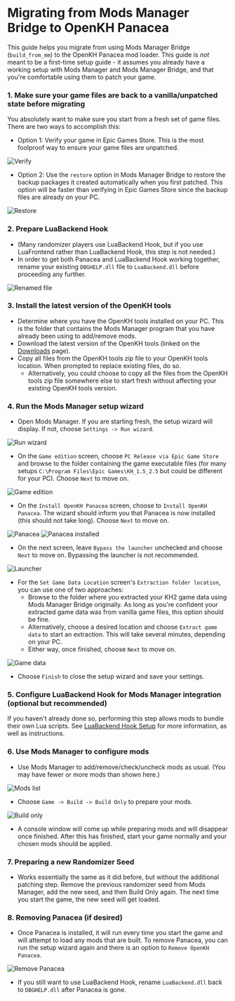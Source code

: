 # Migrating from Mods Manager Bridge to OpenKH Panacea

This guide helps you migrate from using Mods Manager Bridge (`build_from_mm`) to the OpenKH Panacea mod loader. This
guide is _not_ meant to be a first-time setup guide - it assumes you already have a working setup with Mods Manager and
Mods Manager Bridge, and that you're comfortable using them to patch your game.

### 1. Make sure your game files are back to a vanilla/unpatched state before migrating

You absolutely want to make sure you start from a fresh set of game files. There are two ways to accomplish this:

* Option 1: Verify your game in Epic Games Store. This is the most foolproof way to ensure your game files are
  unpatched.

![Verify](../images/egs/verify.png)

* Option 2: Use the `restore` option in Mods Manager Bridge to restore the backup packages it created automatically when
  you first patched. This option will be faster than verifying in Epic Games Store since the backup files are already on
  your PC.

![Restore](../images/mods-manager-bridge/restore.png)

### 2. Prepare LuaBackend Hook

* (Many randomizer players use LuaBackend Hook, but if you use LuaFrontend rather than LuaBackend Hook, this step is not
  needed.)
* In order to get both Panacea and LuaBackend Hook working together, rename your existing `DBGHELP.dll` file
  to `LuaBackend.dll` before proceeding any further.

![Renamed file](luabackend-renamed.png)

### 3. Install the latest version of the OpenKH tools

* Determine where you have the OpenKH tools installed on your PC. This is the folder that contains the Mods Manager
  program that you have already been using to add/remove mods.
* Download the latest version of the OpenKH tools (linked on the [Downloads](../../downloads/index.md) page).
* Copy all files from the OpenKH tools zip file to your OpenKH tools location. When prompted to replace existing files,
  do so.
    * Alternatively, you could choose to copy all the files from the OpenKH tools zip file somewhere else to start fresh
      without affecting your existing OpenKH tools version.

### 4. Run the Mods Manager setup wizard

* Open Mods Manager. If you are starting fresh, the setup wizard will display. If not, choose `Settings -> Run wizard`.

![Run wizard](../images/mods-manager/run-wizard.png)

* On the `Game edition` screen, choose `PC Release via Epic Game Store` and browse to the folder containing the game
  executable files (for many setups `C:\Program Files\Epic Games\KH_1.5_2.5` but could be different for your PC).
  Choose `Next` to move on.

![Game edition](../images/mods-manager/wizard/game-edition-pc.png)

* On the `Install OpenKH Panacea` screen, choose to `Install OpenKH Panacea`. The wizard should inform you that Panacea
  is now installed (this should not take long). Choose `Next` to move on.

![Panacea](../images/mods-manager/wizard/panacea-not-installed.png) ![Panacea installed](../images/mods-manager/wizard/panacea-installed.png)

* On the next screen, leave `Bypass the launcher` unchecked and choose `Next` to move on. Bypassing the launcher is not
  recommended.

![Launcher](../images/mods-manager/wizard/bypass-launcher-unchecked.png)

* For the `Set Game Data Location` screen's `Extraction folder location`, you can use one of two approaches:
    * Browse to the folder where you extracted your KH2 game data using Mods Manager Bridge originally. As long as
      you're confident your extracted game data was from vanilla game files, this option should be fine.
    * Alternatively, choose a desired location and choose `Extract game data` to start an extraction. This will take
      several minutes, depending on your PC.
    * Either way, once finished, choose `Next` to move on.

![Game data](../images/mods-manager/wizard/game-data-location.png)

* Choose `Finish` to close the setup wizard and save your settings.

### 5. Configure LuaBackend Hook for Mods Manager integration (optional but recommended)

If you haven't already done so, performing this step allows mods to bundle their own Lua scripts. See
[LuaBackend Hook Setup](../../luabackend-hook-setup/index.md) for more information, as well as instructions.

### 6. Use Mods Manager to configure mods

* Use Mods Manager to add/remove/check/uncheck mods as usual. (You may have fewer or more mods than shown here.)

![Mods list](../images/mods-manager/example-mods-list.png)

* Choose `Game -> Build -> Build Only` to prepare your mods.

![Build only](../images/mods-manager/build-only.png)

* A console window will come up while preparing mods and will disappear once finished. After this has finished, start
  your game normally and your chosen mods should be applied.

### 7. Preparing a new Randomizer Seed

* Works essentially the same as it did before, but without the additional patching step. Remove the previous randomizer
  seed from Mods Manager, add the new seed, and then Build Only again. The next time you start the game, the new seed
  will get loaded.

### 8. Removing Panacea (if desired)

* Once Panacea is installed, it will run every time you start the game and will attempt to load any mods that are built.
  To remove Panacea, you can run the setup wizard again and there is an option to `Remove OpenKH Panacea`.

![Remove Panacea](../images/mods-manager/wizard/panacea-installed.png)

* If you still want to use LuaBackend Hook, rename `LuaBackend.dll` back to `DBGHELP.dll` after Panacea is gone.
